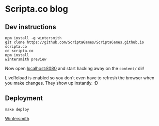 # Scripta.co blog

## Dev instructions

    npm install -g wintersmith
    git clone https://github.com/ScriptaGames/ScriptaGames.github.io scripta.co
    cd scripta.co
    npm install
    wintersmith preview

Now open [localhost:8080](http://localhost:8080) and start hacking away on the
`content/` dir!

LiveReload is enabled so you don't even have to refresh the browser when you
make changes.  They show up instantly. :D

## Deployment

    make deploy

[Wintersmith](https://github.com/jnordberg/wintersmith#quick-start).
